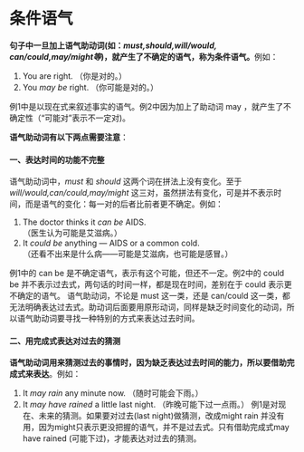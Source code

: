 # 条件语气

<b>句子中一旦加上**语气助动词**(如：<em>must,should,will/would, can/could,may/might等</em>)，就产生了**不确定的语气**，称为**条件语气**。</b>例如：  
>  
1. You are right. （你是对的。）  
2. You <em>may be</em> right. （你可能是对的。）  

例1中是以现在式来叙述事实的语气。例2中因为加上了助动词 may ，就产生了不确定性（“可能对”表示不一定对)。    

<b>**语气助动词**有以下两点需要注意</b>：  

#### 一、表达时间的功能不完整

语气助动词中，<em>must</em> 和 <em>should</em> 这两个词在拼法上没有变化。至于 <em>will/would,can/could,may/might</em> 这三对，虽然拼法有变化，可是并不表示时间，而是语气的变化：每一对的后者比前者更不确定。例如：  
>  
1. The doctor thinks it <em>can be</em> AIDS.  
（医生认为可能是艾滋病。）  
2. It <em>could be</em> anything — AIDS or a common cold.  
（还看不出来是什么病——可能是艾滋病，也可能是感冒。）  

例1中的 can be 是不确定语气，表示有这个可能，但还不一定。例2中的 could be 并不表示过去式，两句话的时间一样，都是现在时间，差别在于 could 表示更不确定的语气。
语气助动词，不论是 must 这一类，还是 can/could 这一类，都无法明确表达过去式。助动词后面要用原形动词，同样是缺乏时间变化的动词，所以语气助动词要寻找一种特别的方式来表达过去时间。

#### 二、用完成式表达对过去的猜测

<b>语气助动词用来猜测过去的事情时，因为缺乏表达过去时间的能力，所以要借助完成式来表达</b>。例如：
1. It <em>may rain</em> any minute now. （随时可能会下雨。）
2. It <em>may have rained</em> a little last night. （昨晚可能下过一点雨。）
例1是对现在、未来的猜测。如果要对过去(last night)做猜测，改成might rain 并没有用，因为might只表示更没把握的语气，并不是过去式。只有借助完成式may have rained (可能下过)，才能表达对过去的猜测。
